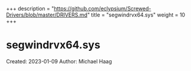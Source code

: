 +++
description = "https://github.com/eclypsium/Screwed-Drivers/blob/master/DRIVERS.md"
title = "segwindrvx64.sys"
weight = 10
+++

# segwindrvx64.sys

Created: 2023-01-09
Author: Michael Haag


